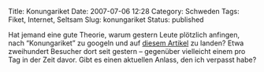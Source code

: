Title: Konungariket
Date: 2007-07-06 12:28
Category: Schweden
Tags: Fiket, Internet, Seltsam
Slug: konungariket
Status: published

Hat jemand eine gute Theorie, warum gestern Leute plötzlich anfingen,
nach “Konungariket” zu googeln und auf [diesem
Artikel](http://www.fiket.de/2006/04/04/wort-des-tages-konungariket-sverige/)
zu landen? Etwa zweihundert Besucher dort seit gestern – gegenüber
vielleicht einem pro Tag in der Zeit davor. Gibt es einen aktuellen
Anlass, den ich verpasst habe?

